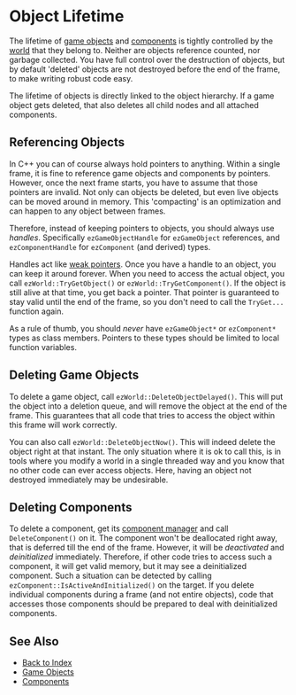 # Object Lifetime

The lifetime of [game objects](game-objects.md) and [components](components.md) is tightly controlled by the [world](worlds.md) that they belong to. Neither are objects reference counted, nor garbage collected. You have full control over the destruction of objects, but by default 'deleted' objects are not destroyed before the end of the frame, to make writing robust code easy.

The lifetime of objects is directly linked to the object hierarchy. If a game object gets deleted, that also deletes all child nodes and all attached components.

## Referencing Objects

In C++ you can of course always hold pointers to anything. Within a single frame, it is fine to reference game objects and components by pointers. However, once the next frame starts, you have to assume that those pointers are invalid. Not only can objects be deleted, but even live objects can be moved around in memory. This 'compacting' is an optimization and can happen to any object between frames.

Therefore, instead of keeping pointers to objects, you should always use *handles*. Specifically `ezGameObjectHandle` for `ezGameObject` references, and `ezComponentHandle` for `ezComponent` (and derived) types.

Handles act like [weak pointers](https://en.wikipedia.org/wiki/Weak_reference). Once you have a handle to an object, you can keep it around forever. When you need to access the actual object, you call `ezWorld::TryGetObject()` or `ezWorld::TryGetComponent()`. If the object is still alive at that time, you get back a pointer. That pointer is guaranteed to stay valid until the end of the frame, so you don't need to call the `TryGet...` function again.

As a rule of thumb, you should *never* have `ezGameObject*` or `ezComponent*` types as class members. Pointers to these types should be limited to local function variables.

## Deleting Game Objects

To delete a game object, call `ezWorld::DeleteObjectDelayed()`. This will put the object into a deletion queue, and will remove the object at the end of the frame. This guarantees that all code that tries to access the object within this frame will work correctly.

You can also call `ezWorld::DeleteObjectNow()`. This will indeed delete the object right at that instant. The only situation where it is ok to call this, is in tools where you modify a world in a single threaded way and you know that no other code can ever access objects. Here, having an object not destroyed immediately may be undesirable.

## Deleting Components

To delete a component, get its [component manager](component-managers.md) and call `DeleteComponent()` on it. The component won't be deallocated right away, that is deferred till the end of the frame. However, it will be *deactivated* and *deinitialized* immediately. Therefore, if other code tries to access such a component, it will get valid memory, but it may see a deinitialized component. Such a situation can be detected by calling `ezComponent::IsActiveAndInitialized()` on the target. If you delete individual components during a frame (and not entire objects), code that accesses those components should be prepared to deal with deinitialized components.

## See Also

* [Back to Index](../../index.md)
* [Game Objects](game-objects.md)
* [Components](components.md)

